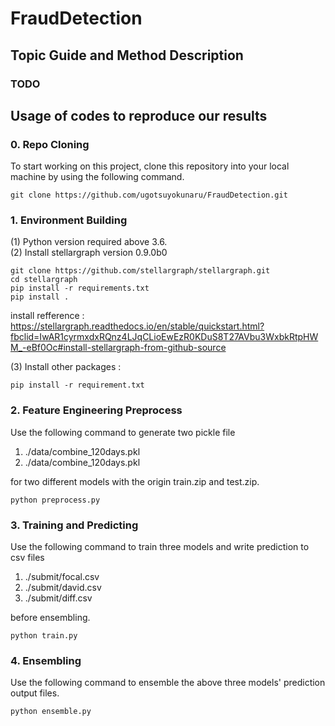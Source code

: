 # FraudDetection


## Topic Guide and Method Description
### TODO


## Usage of codes to reproduce our results
### 0. Repo Cloning
To start working on this project, clone this repository into your local machine by using the following command.
```
git clone https://github.com/ugotsuyokunaru/FraudDetection.git
```

### 1. Environment Building

(1) Python version required above 3.6.  
(2) Install stellargraph version 0.9.0b0
```
git clone https://github.com/stellargraph/stellargraph.git
cd stellargraph
pip install -r requirements.txt
pip install .
```

install refference :  
https://stellargraph.readthedocs.io/en/stable/quickstart.html?fbclid=IwAR1cyrmxdxRQnz4LJqCLioEwEzR0KDuS8T27AVbu3WxbkRtpHWM_-eBf0Oc#install-stellargraph-from-github-source

(3) Install other packages : 
```
pip install -r requirement.txt
```

### 2. Feature Engineering Preprocess
Use the following command to generate two pickle file  
1. ./data/combine_120days.pkl  
2. ./data/combine_120days.pkl  

for two different models with the origin train.zip and test.zip.
```
python preprocess.py
```

### 3. Training and Predicting
Use the following command to train three models and write prediction to csv files  
1. ./submit/focal.csv  
2. ./submit/david.csv  
3. ./submit/diff.csv  

before ensembling.  
```
python train.py
```

### 4. Ensembling
Use the following command to ensemble the above three models' prediction output files.
```
python ensemble.py
```